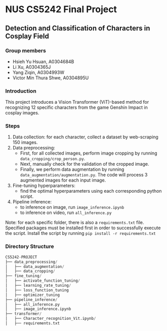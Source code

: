 # NUS CS5242 Final Project
## Detection and Classification of Characters in Cosplay Field

### Group members
- Hsieh Yu Hsuan, A0304684B
- Li Xu, A0304365J
- Yang Ziqin, A0304993W
- Victor Min Thura Shwe, A0304895U

### Introduction
 This project introduces a Vision Transformer (ViT)-based method for recognizing 12 specific characters from the game Genshin Impact in cosplay images. 
 
 ### Steps
 1. Data collection: for each character,  collect a dataset by web-scraping 150 images.
 2. Data preprocessing:
    - First, for all collected images, perform image cropping by running `data_cropping/crop_person.py`. 
    - Next, manually check for the validation of the cropped image.
    - Finally, we perform data augmentation by running `data_augmentation/augmentation.py`. The code will process 3 augmented images for each input image.
3. Fine-tuning hyperparameters:
    - find the optimal hyperparameters using each corresponding python script.
4. Pipeline inference:
    - to inference on image, run `image_inference.ipynb`
    - to inference on video, run `all_inference.py`

Note: for each specific folder, there is also a `requirements.txt` file. Specified packages must be installed first in order to successfully execute the script. Install the script by running `pip install -r requirements.txt`

### Directory Structure

```python
CS5242-PROJECT
├── data_preprocessing/
│   ├── data_augmentation/
│   ├── data_cropping/
├── fine_tuning/
│   ├── activate_function_tuning/
│   ├── learning_rate_tuning/
│   ├── loss_function_tuning
│   ├── optimizer_tuning
├── pipeline_inference/
│   ├── all_inference.py
│   ├── image_inference.ipynb
├── transformer/
│   ├── Character_recognition_Vit.ipynb/
│   ├── requirements.txt
```
